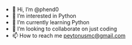- 👋 Hi, I’m @phend0
- 👀 I’m interested in Python
- 🌱 I’m currently learning Python
- 💞️ I’m looking to collaborate on just coding
- 📫 How to reach me peytonusmc@gmail.com

<!---
phend0/phend0 is a ✨ special ✨ repository because its `README.md` (this file) appears on your GitHub profile.
You can click the Preview link to take a look at your changes.
--->
